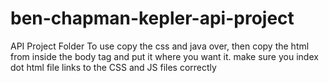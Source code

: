 # ben-chapman-kepler-api-project
API Project Folder
To use copy the css and java over, then copy the html from inside the body tag and put it where you want it. make sure you index dot html file links to the CSS and JS files correctly
